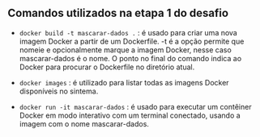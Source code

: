 ## Comandos utilizados na etapa 1 do desafio

- ```docker build -t mascarar-dados .``` :  é usado para criar uma nova imagem Docker a partir de um Dockerfile. -t é a opção permite que nomeie e opcionalmente marque a imagem Docker, nesse caso mascarar-dados é o nome. O ponto no final do comando indica ao Docker para procurar o Dockerfile no diretório atual.

- ```docker images``` : é utilizado para listar todas as imagens Docker disponíveis no sintema.

- ```docker run -it mascarar-dados``` : é usado para executar um contêiner Docker em modo interativo com um terminal conectado, usando a imagem com o nome mascarar-dados.